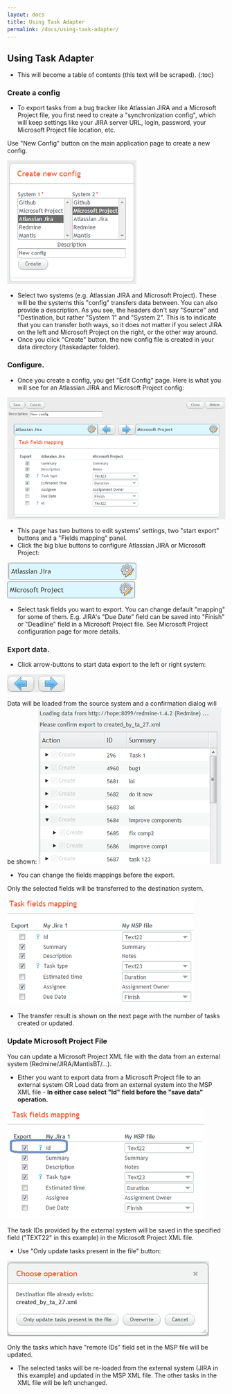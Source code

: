 ```yaml
---
layout: docs
title: Using Task Adapter
permalink: /docs/using-task-adapter/
---
```


## Using Task Adapter

* This will become a table of contents (this text will be scraped).
{:toc}

### Create a config

* To export tasks from a bug tracker like Atlassian JIRA and a Microsoft Project file,
you first need to create a "synchronization config",  which will keep settings like your JIRA server URL, login,
 password, your Microsoft Project file location, etc.

Use "New Config" button on the main application page to create a new config.

![create new config](/images/uploads/create_new_config.png)

* Select two systems (e.g. Atlassian JIRA and Microsoft Project).
These will be the systems this "config"  transfers data between.
You can also provide a description. As you see, the headers don't say "Source" and "Destination,
but rather "System 1" and "System 2". This is to indicate that you can transfer both ways, so it does not matter
if you select JIRA on the left and Microsoft Project on the right, or the other way around.
* Once you click "Create" button, the new config file is created in your data directory (<User Home>/taskadapter folder).


### Configure.

* Once you create a config, you get "Edit Config" page. Here is what you will see for an Atlassian JIRA and Microsoft Project config:

![Edit Task Adapter config for Atlassian JIRA and Microsoft Project](/images/uploads/default_jira_msp.png)

* This page has two buttons to edit systems' settings, two "start export" buttons and a "Fields mapping" panel.
* Click the big blue buttons to configure Atlassian JIRA or Microsoft Project:

![Edit JIRA configuration Button](/images/uploads/edit_jira_button1.png)
![Edit Microsoft Project configuration Button](/images/uploads/edit_msp_button.png)

* Select task fields you want to export. You can change default "mapping" for some of them.
E.g. JIRA's "Due Date" field can be saved into "Finish" or "Deadline" field in a Microsoft Project file.
See Microsoft Project configuration page for more details.

### Export data.

* Click arrow-buttons to start data export to the  left or right system:

![Export left right](/images/uploads/export_left_right.png)

Data will be loaded from the source system and a confirmation dialog will be shown:
![Export confirmation](/images/uploads/export_confirmation.png)

* You can change the fields mappings before the export.

Only the selected fields will be transferred to the destination system.

![Confirm fields mapping](/images/uploads/confirm_fields_mapping1.png)

* The transfer result is shown on the next page with the number of tasks created or updated.


### Update Microsoft Project File

You can update a Microsoft Project XML file with the data from an external system (Redmine/JIRA/MantisBT/...).

* Either you want to export data from a Microsoft Project file to an external system OR Load data
from an external system into the MSP XML file - **In either case select "Id" field before the "save data" operation.**

![ID selected](/images/uploads/id_selected.png)

The task IDs provided by the external system will be saved in the specified field ("TEXT22" in this example)
in the Microsoft Project XML file.

* Use "Only update tasks present in the file" button:

![choose_file_operation](/images/uploads/choose_file_operation.png)

Only the tasks which have "remote IDs" field set in the MSP file will be updated.

* The selected tasks will be re-loaded from the external system (JIRA in this example) and updated in the MSP XML file.
 The other tasks in the XML file will be left unchanged.

